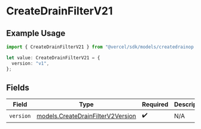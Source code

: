 # CreateDrainFilterV21

## Example Usage

```typescript
import { CreateDrainFilterV21 } from "@vercel/sdk/models/createdrainop.js";

let value: CreateDrainFilterV21 = {
  version: "v1",
};
```

## Fields

| Field                                                                        | Type                                                                         | Required                                                                     | Description                                                                  |
| ---------------------------------------------------------------------------- | ---------------------------------------------------------------------------- | ---------------------------------------------------------------------------- | ---------------------------------------------------------------------------- |
| `version`                                                                    | [models.CreateDrainFilterV2Version](../models/createdrainfilterv2version.md) | :heavy_check_mark:                                                           | N/A                                                                          |